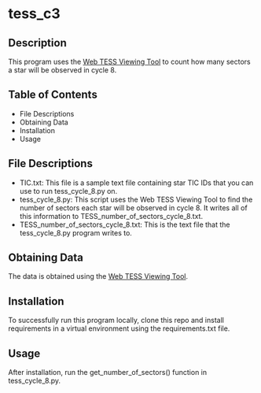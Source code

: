 # tess_c3

## Description 
This program uses the [Web TESS Viewing Tool](https://heasarc.gsfc.nasa.gov/wsgi-scripts/TESS/TESS-point_Web_Tool/TESS-point_Web_Tool/wtv_v2.0.py/) to count how many sectors a star will be observed in cycle 8. 

## Table of Contents
- File Descriptions
- Obtaining Data
- Installation 
- Usage

## File Descriptions
- TIC.txt: This file is a sample text file containing star TIC IDs that you can use to run tess_cycle_8.py on.
- tess_cycle_8.py: This script uses the Web TESS Viewing Tool to find the number of sectors each star will be observed in cycle 8. It writes all of this information to TESS_number_of_sectors_cycle_8.txt. 
- TESS_number_of_sectors_cycle_8.txt: This is the text file that the tess_cycle_8.py program writes to.

## Obtaining Data
The data is obtained using the [Web TESS Viewing Tool](https://heasarc.gsfc.nasa.gov/cgi-bin/tess/webtess/wtv.py). 

## Installation 
To successfully run this program locally, clone this repo and install requirements in a virtual environment using the requirements.txt file.

## Usage
After installation, run the get_number_of_sectors() function in tess_cycle_8.py. 
